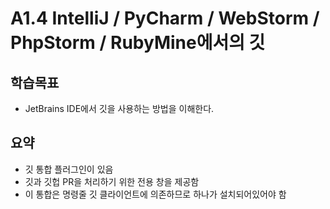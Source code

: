 # A1.4 IntelliJ / PyCharm / WebStorm / PhpStorm / RubyMine에서의 깃

## 학습목표
- JetBrains IDE에서 깃을 사용하는 방법을 이해한다.

## 요약
- 깃 통합 플러그인이 있음
- 깃과 깃헙 PR을 처리하기 위한 전용 창을 제공함
- 이 통합은 명령줄 깃 클라이언트에 의존하므로 하나가 설치되어있어야 함
